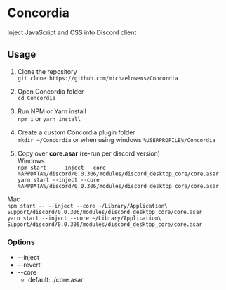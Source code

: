 # Concordia

Inject JavaScript and CSS into Discord client

## Usage

1. Clone the repository <br>
`git clone https://github.com/michaelowens/Concordia`

2. Open Concordia folder <br>
`cd Concordia`

3. Run NPM or Yarn install <br>
`npm i` or `yarn install`

4. Create a custom Concordia plugin folder <br>
`mkdir ~/Concordia` or when using windows `%USERPROFILE%/Concordia`

5. Copy over **core.asar** (re-run per discord version) <br>
Windows<br>
`npm start -- --inject --core %APPDATA%/discord/0.0.306/modules/discord_desktop_core/core.asar` <br>
`yarn start --inject --core %APPDATA%/discord/0.0.306/modules/discord_desktop_core/core.asar`

Mac<br>
`npm start -- --inject --core ~/Library/Application\ Support/discord/0.0.306/modules/discord_desktop_core/core.asar` <br>
`yarn start --inject --core ~/Library/Application\ Support/discord/0.0.306/modules/discord_desktop_core/core.asar`


### Options

- --inject
- --revert
- --core
  - default: ./core.asar
